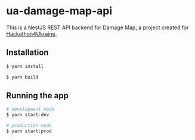 # ua-damage-map-api
This is a NestJS REST API backend for Damage Map, a project created for [
Hackathon4Ukraine](https://facebook.com/events/1132043360669520).

## Installation

```bash
$ yarn install

$ yarn build
```

## Running the app

```bash
# development mode
$ yarn start:dev

# production mode
$ yarn start:prod
```
